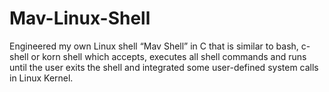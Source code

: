 # Mav-Linux-Shell
Engineered my own Linux shell “Mav Shell” in C that is similar to bash, c-shell or korn shell which accepts, executes all shell commands and runs until the user exits the shell and integrated some user-defined system calls in Linux Kernel. 
